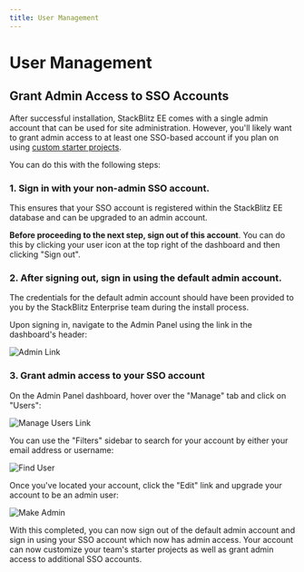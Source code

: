 ```yaml
---
title: User Management
---
```


# User Management

## Grant Admin Access to SSO Accounts

After successful installation, StackBlitz EE comes with a single admin account that can be used for site administration. However, you'll likely want to grant admin access to at least one SSO-based account if you plan on using [custom starter projects](/docs/platform/starter-projects).

You can do this with the following steps:

### 1. Sign in with your non-admin SSO account.

This ensures that your SSO account is registered within the StackBlitz EE database and can be upgraded to an admin account.

**Before proceeding to the next step, sign out of this account**. You can do this by clicking your user icon at the top right of the dashboard and then clicking "Sign out".

### 2. After signing out, sign in using the default admin account.

The credentials for the default admin account should have been provided to you by the StackBlitz Enterprise team during the install process.

Upon signing in, navigate to the Admin Panel using the link in the dashboard's header:

![Admin Link](/doc_images/ee/manage-users/admin-link.png)

### 3. Grant admin access to your SSO account

On the Admin Panel dashboard, hover over the "Manage" tab and click on "Users": 

![Manage Users Link](/doc_images/ee/manage-users/manage-users-link.png)

You can use the "Filters" sidebar to search for your account by either your email address or username:

![Find User](/doc_images/ee/manage-users/find-user.png)

Once you've located your account, click the "Edit" link and upgrade your account to be an admin user:

![Make Admin](/doc_images/ee/manage-users/make-admin.gif)

With this completed, you can now sign out of the default admin account and sign in using your SSO account which now has admin access. Your account can now customize your team's starter projects as well as grant admin access to additional SSO accounts.